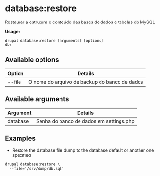 # database:restore
Restaurar a estrutura e conteúdo das bases de dados e tabelas do MySQL

**Usage:**
```
drupal database:restore [arguments] [options]
dbr
```

## Available options
Option | Details
-------|-------------
--file | O nome do arquivo de backup do banco de dados

## Available arguments
Argument | Details
---------|-------------
database | Senha do banco de dados em settings.php

## Examples
* Restore the database file dump to the database default or another one specified
```
drupal database:restore \
  --file='/srv/dump/db.sql'
```
